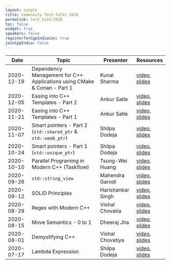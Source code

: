 ```yaml
---
layout: single
title: Community Tech-Talks 2020
permalink: tech_talk/2020
toc: false
widget: true
speakers: false
registerforCppIndiaCon: true
joinCppIndia: false
---
```

| Date |  Topic  | Presenter | Resources |
|---|---|---|---|
| 2020-12-19 |  Dependency Management for C++ Applications using CMake & Conan - Part 1  | Kunal Sharma | [video](https://youtu.be/cwg886syRcU), [slides](https://github.com/CppIndia-UserGroup/CppIndia-SessionDocuments/tree/master/19-12-2020) |
| 2020-12-05 |  Easing into C++ Templates - Part 2  | Ankur Satle | [video](https://youtu.be/nPzAETndc6s), [slides](https://github.com/CppIndia-UserGroup/CppIndia-SessionDocuments/tree/master/05-12-2020) |
| 2020-11-21 |  Easing into C++ Templates - Part 1  | Ankur Satle | [video](https://youtu.be/70j-F20W6Mo), [slides](https://github.com/CppIndia-UserGroup/CppIndia-SessionDocuments/tree/master/21-11-2020) |
| 2020-11-07 |  Smart pointers - Part 2 (`std::shared_ptr` & `std::weak_ptr`)  | Shilpa Dodeja | [video](https://youtu.be/NrGrIAOg3Kk), [slides](https://github.com/CppIndia-UserGroup/CppIndia-SessionDocuments/tree/master/07-11-2020) |
| 2020-10-24 |  Smart pointers - Part 1 (`std::unique_ptr`)  | Shilpa Dodeja | [video](https://youtu.be/BZQX0vW3It4), [slides](https://github.com/CppIndia-UserGroup/CppIndia-SessionDocuments/tree/master/24-10-2020) |
| 2020-10-10 |  Parallel Programing in Modern C++ (Taskflow)  | Tsung-Wei Huang | [video](https://youtu.be/BRt3KQTCA2w), [slides](https://github.com/CppIndia-UserGroup/CppIndia-SessionDocuments/tree/master/10-10-2020) |
| 2020-09-26 | `std::string_view` | Mahendra Garodi | [video](https://youtu.be/xJ7Y5zdBi8U), [slides](https://github.com/CppIndia-UserGroup/CppIndia-SessionDocuments/tree/master/26-09-2020) |
| 2020-09-12 | SOLID Principles | Harishankar Singh | [video](https://youtu.be/fda77bHlOmk), [slides](https://github.com/CppIndia-UserGroup/CppIndia-SessionDocuments/blob/master/12-09-2020) |
| 2020-08-29 | Regex with Modern C++ | Vishal Chovatia | [video](https://youtu.be/OXPALxWVbCA), [slides](https://github.com/CppIndia-UserGroup/CppIndia-SessionDocuments/tree/master/29-08-2020) |
| 2020-08-15 | Move Semantics - 0 to 1 | Dheeraj Jha | [video](https://youtu.be/QH_9CBKoDTA), [slides](https://github.com/CppIndia-UserGroup/CppIndia-SessionDocuments/tree/master/15-08-2020) |
| 2020-08-01 | Demystifying C++ | Vishal Chovatiya | [video](https://youtu.be/Ev65lLpns7I), [slides](https://github.com/CppIndia-UserGroup/CppIndia-SessionDocuments/blob/master/01-08-2020) |
| 2020-07-17 | Lambda Expression | Shilpa Dodeja | [video](https://youtu.be/p6nCp-mx3Lk), [slides](https://github.com/CppIndia-UserGroup/CppIndia-SessionDocuments/blob/master/17-07-2020) |




<pre>



</pre>